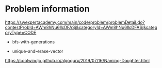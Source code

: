 # Problem information

<https://swexpertacademy.com/main/code/problem/problemDetail.do?contestProbId=AWm8hNu6llcDFASj&categoryId=AWm8hNu6llcDFASj&categoryType=CODE>

- bfs-with-generations

- unique-and-erase-vector

<https://coolwindjo.github.io/algoguru/2019/07/16/Naming-Daughter.html>
